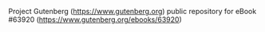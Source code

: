 Project Gutenberg (https://www.gutenberg.org) public repository for
eBook #63920 (https://www.gutenberg.org/ebooks/63920)

